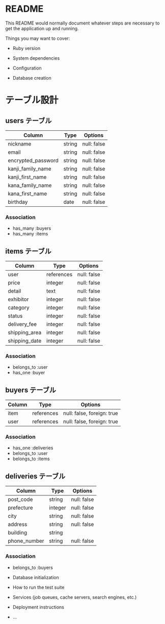 # README

This README would normally document whatever steps are necessary to get the
application up and running.

Things you may want to cover:

* Ruby version

* System dependencies

* Configuration

* Database creation
# テーブル設計

## users テーブル

| Column                | Type   | Options     |
| --------------------- | ------ | ----------- |
| nickname              | string | null: false |
| email                 | string | null: false |
| encrypted_password    | string | null: false |
| kanji_family_name     | string | null: false |
| kanji_first_name      | string | null: false |
| kana_family_name      | string | null: false |
| kana_first_name       | string | null: false |
| birthday              | date   | null: false |

### Association
- has_many :buyers
- has_many :items

## items テーブル

| Column        | Type        | Options     |
| ------------- | ------------| ----------- |
| user          | references  | null: false |
| price         | integer     | null: false |
| detail        | text        | null: false |
| exhibitor     | integer     | null: false |
| category      | integer     | null: false |
| status        | integer     | null: false |
| delivery_fee  | integer     | null: false |
| shipping_area | integer     | null: false |
| shipping_date | integer     | null: false |

### Association
- belongs_to :user
- has_one :buyer

## buyers テーブル

| Column | Type       | Options                    |
| ------ | ---------- | -------------------------- |
| item   | references | null: false, foreign: true |
| user   | references | null: false, foreign: true |

### Association
- has_one :deliveries
- belongs_to :user
- belongs_to :items


## deliveries テーブル

| Column       | Type    | Options     |
| ------------ | ------- | ----------- |
| post_code    | string  | null: false |
| prefecture   | integer | null: false |
| city         | string  | null: false |
| address      | string  | null: false |
| building     | string  |             |
| phone_number | string  | null: false |

### Association
- belongs_to :buyers

* Database initialization

* How to run the test suite

* Services (job queues, cache servers, search engines, etc.)

* Deployment instructions

* ...
